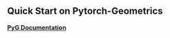 ## Quick Start on Pytorch-Geometrics

[**PyG Documentation**](https://pytorch-geometric.readthedocs.io/en/latest/)
